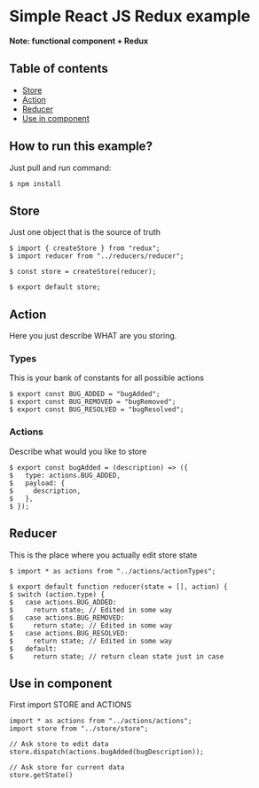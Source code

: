 # Simple React JS Redux example
**Note: functional component + Redux**

## Table of contents
* [Store](#store)
* [Action](#action)
* [Reducer](#reducer)
* [Use in component](#Use-in-component)

## How to run this example?
Just pull and run command:
```
$ npm install
```

## Store
Just one object that is the source of truth
```
$ import { createStore } from "redux";
$ import reducer from "../reducers/reducer";

$ const store = createStore(reducer);

$ export default store;
```

## Action
Here you just describe WHAT are you storing.

### Types
This is your bank of constants for all possible actions
```
$ export const BUG_ADDED = "bugAdded";
$ export const BUG_REMOVED = "bugRemoved";
$ export const BUG_RESOLVED = "bugResolved";
```

### Actions
Describe what would you like to store
```
$ export const bugAdded = (description) => ({
$   type: actions.BUG_ADDED,
$   payload: {
$     description,
$   },
$ });
```

## Reducer
This is the place where you actually edit store state
```
$ import * as actions from "../actions/actionTypes";

$ export default function reducer(state = [], action) {
$ switch (action.type) {
$   case actions.BUG_ADDED:
$     return state; // Edited in some way
$   case actions.BUG_REMOVED:
$     return state; // Edited in some way
$   case actions.BUG_RESOLVED:
$     return state; // Edited in some way
$   default:
$     return state; // return clean state just in case  
```

## Use in component
First import STORE and ACTIONS
```
import * as actions from "../actions/actions";
import store from "../store/store";

// Ask store to edit data
store.dispatch(actions.bugAdded(bugDescription));

// Ask store for current data
store.getState()
```
